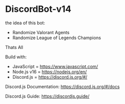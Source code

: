 ﻿# DiscordBot-v14
 
 the idea of this bot:
 
 - Randomize Valorant Agents
 - Randomize League of Legends Champions
 
 Thats All
 
Build with:
- JavaScript = https://www.javascript.com/
- Node.js v16 = https://nodejs.org/en/
- Discord.js = https://discord.js.org/#/
 
 Discord.js Documentation: https://discord.js.org/#/docs
 
 Discord.js Guide: https://discordjs.guide/
